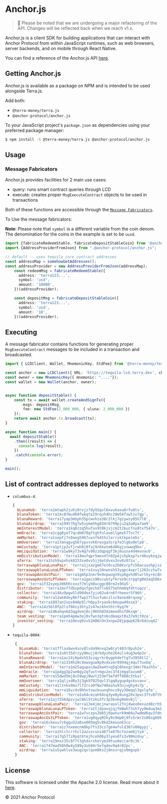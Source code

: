 # Anchor.js

> 🚧 Please be noted that we are undergoing a major refactoring of the API. Changes will be reflected back when we reach v1.x.

Anchor.js is a client SDK for building applications that can interact with Anchor Protocol from within JavaScript runtimes, such as web browsers, server backends, and on mobile through React Native.

You can find a reference of the Anchor.js API [here](https://github.com/Anchor-Protocol/anchor.js).

## Getting Anchor.js

Anchor.js is available as a package on NPM and is intended to be used alongside Terra.js.

Add both:

- `@terra-money/terra.js`
- `@anchor-protocol/anchor.js`

To your JavaScript project's `package.json` as dependencies using your preferred package manager:

```sh
$ npm install -S @terra-money/terra.js @anchor-protocol/anchor.js
```

## Usage

### Message Fabricators

Anchor.js provides facilities for 2 main use cases:

- query: runs smart contract queries through LCD
- execute: creates proper `MsgExecuteContract` objects to be used in transactions

Both of these functions are accessible through the [`Message Fabricators`](https://github.com/Anchor-Protocol/anchor.js/tree/master/src/fabricators).

To Use the message fabricators: 

**Note**: Please note that `symbol` is a different variable from the coin denom. The denomination for the coins in the example is set to be `uusd`.
```ts
import {fabricateRedeemStable, fabricateDepositStableCoin} from '@anchor-protocol/anchor.js';
import {AddressProviderFromJson} from ".@anchor-protocol/anchor.js"; 

// default -- uses tequila core contract addresses
const addressMap = somehowGetAddresses();
const addressProvider = new AddressProviderFromJson(addressMap);
    const redeemMsg = fabricateRedeemStable({
      address: 'terra123...',
      symbol: 'usd',
      amount: '10000',
    })(addressProvider);

    const depositMsg = fabricateDepositStableCoin({
      address: 'terra123...',
      symbol: 'usd',
      amount: '10',
    })(addressProvider);
```

## Executing
A message fabricator contains functions for generating proper `MsgExecuteContract` messages to be included in a transaction and broadcasted.

```ts
import { LCDClient, Wallet, MnemonicKey, StdFee} from '@terra-money/terra.js';

const anchor = new LCDClient({ URL: 'https://tequila-lcd.terra.dev', chainID:'tequila-0004' });
const owner = new MnemonicKey({ mnemonic: "...."});
const wallet = new Wallet(anchor, owner);


async function depositStable() {
    const tx = await wallet.createAndSignTx({
        msgs: depositMsg,
        fee: new StdFee(2_000_000, { uluna: 2_000_000 })
    });
    return await anchor.tx.broadcast(tx);
}

async function main() {
  await depositStable()
    .then((result) => {
      console.log(result);
    })
    .catch(console.error);
}

main();
```

## List of contract addresses deployed to networks

- `columbus-4`:
  ```js
  {
    bLunaHub: 'terra1mtwph2juhj0rvjz7dy92gvl6xvukaxu8rfv8ts',
    blunaToken: 'terra1kc87mu460fwkqte29rquh4hc20m54fxwtsx7gp',
    blunaReward: 'terra17yap3mhph35pcwvhza38c2lkj7gzywzy05h7l0',
    blunaAirdrop: 'terra199t7hg7w5vymehhg834r6799pju2q3a0ya7ae9',
    mmInterestModel: 'terra1kq8zzq5hufas9t0kjsjc62t2kucfnx8txf547n',
    mmOracle: 'terra1cgg6yef7qcdm070qftghfulaxmllgmvk77nc7t',
    mmMarket: 'terra1sepfj7s0aeg5967uxnfk4thzlerrsktkpelm5s',
    mmOverseer: 'terra1tmnqgvg567ypvsvk6rwsga3srp7e3lg6u0elp8',
    mmCustody: 'terra1ptjp2vfjrwh0j0faj9r6katm640kgjxnwwq9kn',
    mmLiquidation: 'terra1w9ky73v4g7v98zzdqpqgf3kjmusnx4d4mvnac6',
    mmDistributionModel: 'terra14mufqpr5mevdfn92p4jchpkxp7xr46uyknqjwq',
    aTerra: 'terra1hzh9vpxhsk8253se0vv5jj6etdvxu3nv8z07zu',
    terraswapblunaLunaPair: 'terra1jxazgm67et0ce260kvrpfv50acuushpjsz2y0p',
    terraswapblunaLunaLPToken: 'terra1nuy34nwnsh53ygpc4xprlj263cztw7vc99leh2',
    terraswapAncUstPair: 'terra1gm5p3ner9x9xpwugn9sp6gvhd0lwrtkyrecdn3',
    terraswapAncUstLPToken: 'terra1gecs98vcuktyfkrve9czrpgtg0m3aq586x6gzm',
    gov: 'terra1f32xyep306hhcxxxf7mlyh0ucggc00rm2s9da5',
    distributor: 'terra1mxf7d5updqxfgvchd7lv6575ehhm8qfdttuqzz',
    collector: 'terra14ku9pgw5ld90dexlyju02u4rn6frheexr5f96h',
    community: 'terra12wk8dey0kffwp27l5ucfumczlsc9aned8rqueg',
    staking: 'terra1897an2xux840p9lrh6py3ryankc6mspw49xse3',
    ANC: 'terra14z56l0fp2lsf86zy3hty2z47ezkhnthtr9yq76',
    airdrop: 'terra146ahqn6d3qgdvmj8cj96hh03dzmeedhsf0kxqm',
    team_vesting: 'terra1pm54pmw3ej0vfwn3gtn6cdmaqxt0x37e9jt0za',
    investor_vesting: 'terra10evq9zxk2m86n3n3xnpw28jpqwp628c6dzuq42'
  }
  ```

- `tequila-0004`:
   ```js
    {
      bLunaHub: 'terra1fflas6wv4snv8lsda9knvq2w0cyt493r8puh2e',
      blunaToken: 'terra1u0t35drzyy0mujj8rkdyzhe264uls4ug3wdp3x',
      blunaReward: 'terra1ac24j6pdxh53czqyrkr6ygphdeftg7u3958tl2',
      blunaAirdrop: 'terra1334h20c9ewxguw9p9vdxzmr8994qj4qu77ux6q',
      mmInterestModel: 'terra1m25aqupscdw2kw4tnq5ql6hexgr34mr76azh5x',
      mmOracle: 'terra1p4gg3p2ue6qy2qfuxtrmgv2ec3f4jmgqtazum8',
      mmMarket: 'terra15dwd5mj8v59wpj0wvt233mf5efdff808c5tkal',
      mmOverseer: 'terra1qljxd0y3j3gk97025qvl3lgq8ygup4gsksvaxv',
      mmCustody: 'terra1ltnkx0mv7lf2rca9f8w740ashu93ujughy4s7p',
      mmLiquidation: 'terra16vc4v9hhntswzkuunqhncs9yy30mqql3gxlqfe',
      mmDistributionModel: 'terra1u64cezah94sq3ye8y0ung28x3pxc37tv8fth7h',
      aTerra: 'terra1ajt556dpzvjwl0kl5tzku3fc3p3knkg9mkv8jl',
      terraswapblunaLunaPair: 'terra13e4jmcjnwrauvl2fnjdwex0exuzd8zrh5xk29v',
      terraswapblunaLunaLPToken: 'terra1tj4pavqjqjfm0wh73sh7yy9m4uq3m2cpmgva6n',
      terraswapAncUstPair: 'terra1wfvczps2865j0awnurk9m04u7wdmd6qv3fdnvz',
      terraswapAncUstLPToken: 'terra1vg0qyq92ky9z9dp0j9fv5rmr2s80sg605dah6f',
      gov: 'terra16ckeuu7c6ggu52a8se005mg5c0kd2kmuun63cu',
      distributor: 'terra1z7nxemcnm8kp7fs33cs7ge4wfuld307v80gypj',
      collector: 'terra1hlctcrrhcl2azxzcsns467le876cfuzam6jty4',
      community: 'terra17g577z0pqt6tejhceh06y3lyeudfs3v90mzduy',
      staking: 'terra19nxz35c8f7t3ghdxrxherym20tux8eccar0c3k',
      ANC: 'terra1747mad58h0w4y589y3sk84r5efqdev9q4r02pc',
      airdrop: 'terra1u5ywhlve3wugzqslqvm8ks2j0nsvrqjx0mgxpk'
    }
    ```

## License

This software is licensed under the Apache 2.0 license. Read more about it [here](./LICENSE).

© 2021 Anchor Protocol
